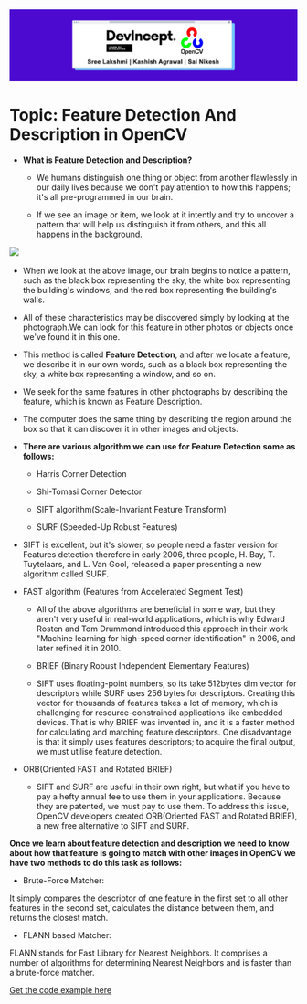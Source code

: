 <img src="https://github.com/sreelakshmig009/Intern-Work/blob/main/int-cv-2/Feature%20Detection%20And%20Description%20in%20OpenCV/Images/DevIncept.jpeg">

# Topic: Feature Detection And Description in OpenCV

*  **What is Feature Detection and Description?**

   * We humans distinguish one thing or object from another flawlessly in our daily lives because we don't pay attention to how this happens; it's all pre-programmed in our brain.
 
   * If we see an image or item, we look at it intently and try to uncover a pattern that will help us distinguish it from others, and this all happens in the background.


<img src="https://github.com/sreelakshmig009/Intern-Work/blob/main/int-cv-2/Feature%20Detection%20And%20Description%20in%20OpenCV/Images/WhatsApp%20Image%202021-07-12%20at%2014.10.19.jpeg"> 
   


   * When we look at the above image, our brain begins to notice a pattern, such as the black box representing the sky, the white box representing the building's windows, and the red box representing the building's walls.
   
   * All of these characteristics may be discovered simply by looking at the photograph.We can look for this feature in other photos or objects once we've found it in this one.
   
   * This method is called <b>Feature Detection</b>, and after we locate a feature, we describe it in our own words, such as a black box representing the sky, a white box representing a window, and so on.
 
   * We seek for the same features in other photographs by describing the feature, which is known as Feature Description.

   * The computer does the same thing by describing the region around the box so that it can discover it in other images and objects.
 
*  **There are various algorithm we can use for Feature Detection some as follows:**

   * Harris Corner Detection

   * Shi-Tomasi Corner Detector
   
   * SIFT algorithm(Scale-Invariant Feature Transform)

   * SURF (Speeded-Up Robust Features)

* SIFT is excellent, but it's slower, so people need a faster version for Features detection therefore in early 2006, three people, H. Bay, T. Tuytelaars, and L. Van Gool, released a paper presenting a new algorithm called SURF.
   
* FAST algorithm (Features from Accelerated Segment Test)

   * All of the above algorithms are beneficial in some way, but they aren't very useful in real-world applications, which is why Edward Rosten and Tom Drummond introduced this approach in their work "Machine learning for high-speed corner identification" in 2006, and later refined it in 2010.

   * BRIEF (Binary Robust Independent Elementary Features)

   * SIFT uses floating-point numbers, so its take 512bytes dim vector for descriptors while SURF uses 256 bytes for descriptors. Creating this vector for thousands of features takes a lot of memory, which is challenging for resource-constrained applications like embedded devices. That is why BRIEF was invented in, and it is a faster method for calculating and matching feature descriptors. One disadvantage is that it simply uses features descriptors; to acquire the final output, we must utilise feature detection.

* ORB(Oriented FAST and Rotated BRIEF)

   * SIFT and SURF are useful in their own right, but what if you have to pay a hefty annual fee to use them in your applications. Because they are patented, we must pay to use them. To address this issue, OpenCV developers created ORB(Oriented FAST and Rotated BRIEF), a new free alternative to SIFT and SURF.

<b>Once we learn about feature detection and description we need to know about how that feature is going to match with other images in OpenCV we have two methods to do this task as follows:</b>
      
   * Brute-Force Matcher:

It simply compares the descriptor of one feature in the first set to all other features in the second set, calculates the distance between them, and returns the closest match.

  * FLANN based Matcher:

FLANN stands for Fast Library for Nearest Neighbors. It comprises a number of algorithms for determining Nearest Neighbors and is faster than a brute-force matcher.

<a href="https://github.com/sreelakshmig009/Intern-Work/tree/main/int-cv-2/Feature%20Detection%20And%20Description%20in%20OpenCV/Source%20Code">
  Get the code example here
</a>
